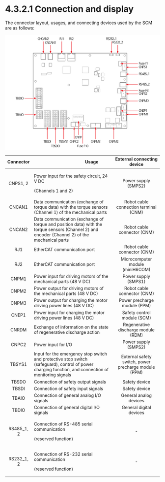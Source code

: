 # 4.3.2.1 Connection and display

The connector layout, usages, and connecting devices used by the SCM are as follows:

![Figure 28 Safety control board (BD6F1)](../../../_assets/image109.png)

| **Connector** | 　　　　　　　　　**Usage**                                                                                                                                   |            **External connecting device**            |
| :-----------: | ---------------------------------------------------------------------------------------------------------------------------------------------------- | :--------------------------------------------------: |
|    CNPS1, 2   | <p>Power input for the safety circuit, 24 V DC</p><p>(Channels 1 and 2)</p>                                                                          |                 Power supply (SMPS2)                 |
|     CNCAN1    | Data communication (exchange of torque data) with the torque sensors (Channel 1) of the mechanical parts                                             |         Robot cable connection terminal (CNM)        |
|     CNCAN2    | Data communication (exchange of torque and position data) with the torque sensors (Channel 2) and encoder (Channel 2) of the mechanical parts        |              Robot cable connector (CNM)             |
|      RJ1      | EtherCAT communication port                                                                                                                          |              Robot cable connector (CNM)             |
|      RJ2      | EtherCAT communication port                                                                                                                          |           Microcomputer module (miniH6COM)           |
|     CNPM1     | Power input for driving motors of the mechanical parts (48 V DC)                                                                                     |                 Power supply (SMPS1)                 |
|     CNPM2     | Power output for driving motors of the mechanical parts (48 V DC)                                                                                    |              Robot cable connector (CNM)             |
|     CNPM3     | Power output for charging the motor driving power lines (48 V DC)                                                                                    |             Power precharge module (PPM)             |
|     CNEP1     | Power input for charging the motor driving power lines (48 V DC)                                                                                     |              Safety control module (SCM)             |
|     CNRDM     | Exchange of information on the state of regenerative discharge action                                                                                |          Regenerative discharge module (RDM)         |
|     CNPC2     | Power input for I/O                                                                                                                                  |                 Power supply (SMPS2)                 |
|     TBSYS1    | Input for the emergency stop switch and protective stop switch (safeguard), control of power charging function, and connection of monitoring signals | External safety switch, power precharge module (PPM) |
|     TBSDO     | Connection of safety output signals                                                                                                                  |                     Safety device                    |
|     TBSDI     | Connection of safety input signals                                                                                                                   |                     Safety device                    |
|     TBAIO     | Connection of general analog I/O signals                                                                                                             |                General analog devices                |
|     TBDIO     | Connection of general digital I/O signals                                                                                                            |                General digital devices               |
|  RS485\_1, 2  | <p>Connection of RS-485 serial communication</p><p>(reserved function)</p>                                                                           |                           -                          |
|  RS232\_1, 2  | <p>Connection of RS-232 serial communication</p><p>(reserved function)</p>                                                                           |                           -                          |
